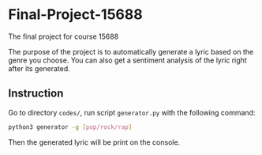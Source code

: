 # Final-Project-15688
The final project for course 15688

The purpose of the project is to automatically generate a lyric based on the genre you choose. You can also get a sentiment analysis of the lyric right after its generated.


## Instruction
Go to directory `codes/`, run script `generator.py` with the following command:

```bash
python3 generator -g [pop/rock/rap]
```

Then the generated lyric will be print on the console. 


